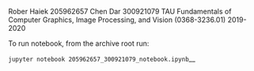 Rober Haiek 205962657 Chen Dar 300921079 TAU Fundamentals of Computer Graphics, Image Processing, and Vision (0368-3236.01) 2019-2020

To run notebook, from the archive root run:

```jupyter notebook 205962657_300921079_notebook.ipynb```__